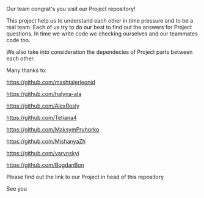 Our team congrat's you visit our Project repository!

This project help us to understand each other in time pressure and to be a real team. Each of us try to do our best to find out the answers for Project questions. In time we write code we checking ourselves and our teammates code too.

We also take into consideration the dependecies of Project parts between each other.

Many thanks to:

https://github.com/mashtalerleonid

https://github.com/halyna-ala

https://github.com/AlexRosly

https://github.com/Tetiana4

https://github.com/MaksymPryhorko

https://github.com/MishanyaZh

https://github.com/varynskyi

https://github.com/BogdanBon


Please find out the link to our Project in head of this repository

See you

